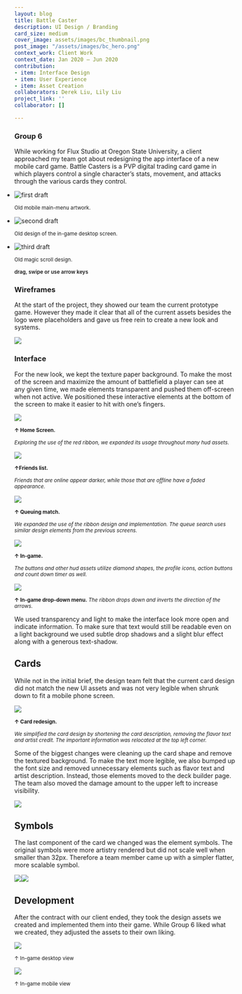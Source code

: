 ```yaml
---
layout: blog
title: Battle Caster
description: UI Design / Branding
card_size: medium
cover_image: assets/images/bc_thumbnail.png
post_image: "/assets/images/bc_hero.png"
context_work: Client Work
context_date: Jan 2020 – Jun 2020
contribution:
- item: Interface Design
- item: User Experience
- item: Asset Creation
collaborators: Derek Liu, Lily Liu
project_link: ''
collaborator: []

---
```

### Group 6

While working for Flux Studio  at Oregon State University, a client approached my team got about redesigning the app interface of a new mobile card game. Battle Casters is a PVP digital trading card game in which players control a single character’s stats, movement, and attacks through the various cards they control.

<style>

.glide ul {

max-width: initial;

}

.glide img {

pointer-events: none;

}

.glide__slides {

padding-left: 0;

}

.glide .glide__slide {

opacity: 1; transform: scale(1);

}

</style>

<div class="glide mt4">

<div class="glide__track" data-glide-el="track">

<ul class="glide__slides">

<li class="glide__slide">

<img src="/assets/images/bc_slider1.png" alt="first draft" style="text-align: left;">

<small>Old mobile main-menu artwork.</small>

</li>

<li class="glide__slide" style="text-align: left;"> <img src="/assets/images/bc_slider2.png" alt="second draft">

<small>Old design of the in-game desktop screen.</small>

</li>

<li class="glide__slide" style="text-align: left;"> <img src="/assets/images/bc_slider3.png" alt="third draft">

<small>Old magic scroll design.</small>

</li>

</ul>

</div>

<small style="text-align: center; color: var(--ink-6); font-weight: 600;">drag, swipe or use arrow keys</small>

</div>

### Wireframes

At the start of the project, they showed our team the current prototype game. However they made it clear that all of the current assets besides the logo were placeholders and gave us free rein to create a new look and systems.

![](/assets/images/bc_wireframes.png)

### Interface

For the new look, we kept the texture paper background. To make the most of the screen and maximize the amount of battlefield a player can see at any given time, we made elements transparent and pushed them off-screen when not active. We positioned these interactive elements at the bottom of the screen to make it easier to hit with one’s fingers.

![](/assets/images/bc_phone1.png)

<small>**↑ Home Screen.** 

_Exploring the use of the red ribbon, we expanded its usage throughout many hud assets._</small>

![](/assets/images/bc_friendslist.png)

<small>**↑Friends list.** 

_Friends that are online appear darker, while those that are offline have a faded appearance._</small>

![](/assets/images/bc_phone3.png)

<small>**↑ Queuing match.** 

_We expanded the use of the ribbon design and implementation. The queue search uses similar design elements from the previous screens._</small>

![](/assets/images/bc_phone4.png)

<small>**↑ In-game.**

_The buttons and other hud assets utilize diamond shapes, the profile icons, action buttons and count down timer as well._</small>

![](/assets/images/bc_phone6.png)

<small>**↑ In-game drop-down menu.** _The ribbon drops down and inverts the direction of the arrows._</small>

We used transparency and light to make the interface look more open and indicate information. To make sure that text would still be readable even on a light background we used subtle drop shadows and a slight blur effect along with a generous text-shadow.

## Cards

While not in the initial brief, the design team felt that the current card design did not match the new UI assets and was not very legible when shrunk down to fit a mobile phone screen.

![](/assets/images/bc_cards-1.png)

<small>**↑ Card redesign.**</small>

<small>_We simplified the card design by shortening the card description, removing the flavor text and artist credit. The important information was relocated at the top left corner._</small>

Some of the biggest changes were cleaning up the card shape and remove the textured background. To make the text more legible, we also bumped up the font size and removed unnecessary elements such as flavor text and artist description. Instead, those elements moved to the deck builder page. The team also moved the damage amount to the upper left to increase visibility.

![](/assets/images/bc_cardinfo.png)

## Symbols

The last component of the card we changed was the element symbols. The original symbols were more artistry rendered but did not scale well when smaller than 32px. Therefore a team member came up with a simpler flatter, more scalable symbol.

![](/assets/images/bc_iconsize.png)![](/assets/images/bc_symbols-1.png)

## Development

After the contract with our client ended, they took the design assets we created and implemented them into their game. While Group 6 liked what we created, they adjusted the assets to their own liking.

![](/assets/images/bc_desktopingame.png)

<small>↑ In-game desktop view</small>

![](/assets/images/bc_devphone.png)

<small>↑ In-game mobile view</small>

<script src="{{site.url}}/logic/glide.min.js"></script>
<script>
var slide = new Glide(".glide", {
perView: 2,
gap: 24,
focusAt: 'center',
keyboard: true,
rewind: true,
bound: true,
autoheight: true,
bound: 'true',
perTouch: 1,
touchRatio: 1,
focusAt: 'center',
peak: {
before: 0,
after: 0,
},
breakpoints: {
600: {
gap: 4,
peek: {
before: 0,
after: 48,
},
perView: 1,
}
},
}).mount();
</script>